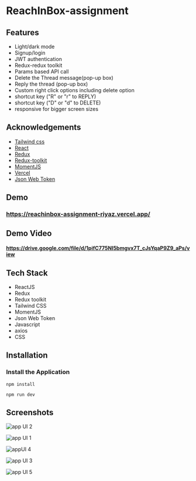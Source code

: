 
# ReachInBox-assignment 


## Features

- Light/dark mode
- Signup/login 
- JWT authentication 
- Redux-redux toolkit
- Params based API call
- Delete the Thread message(pop-up box)
- Reply the thread (pop-up box)
- Custom right click options including delete option
- shortcut key ("R" or "r" to REPLY)
- shortcut key ("D" or "d" to DELETE)
- responsive for bigger screen sizes



## Acknowledgements


 - [Tailwind css](https://tailwindcss.com/)
 - [React](https://react.dev/)
 - [Redux](https://redux.js.org/)
 - [Redux-toolkit](https://redux-toolkit.js.org/)
 - [MomentJS](https://momentjs.com/)
 - [Vercel](https://vercel.com/)
 - [Json Web Token](https://www.npmjs.com/package/jsonwebtoken)


## Demo

### https://reachinbox-assignment-riyaz.vercel.app/

## Demo Video

#### https://drive.google.com/file/d/1pifC775NI5bmgvx7T_cJsYqaP9Z9_aPs/view




## Tech Stack 

- ReactJS
- Redux
- Redux toolkit
- Tailwind CSS
- MomentJS
- Json Web Token
- Javascript
- axios
- CSS

## Installation

### Install the Application

```npm install```


```npm run dev```


    
## Screenshots

![app UI 2](https://github.com/iam-riyaz/reachinbox_assignment/assets/97458162/ccd6af37-12e1-4d58-8f11-c72b8ebf44e7)

![app UI 1](https://github.com/iam-riyaz/reachinbox_assignment/assets/97458162/829f4277-07ba-41f8-bb61-094b3a3a367b)

![appUI 4](https://github.com/iam-riyaz/reachinbox_assignment/assets/97458162/75d62727-62b6-41fd-bcd7-d4090073523e)

![app UI 3](https://github.com/iam-riyaz/reachinbox_assignment/assets/97458162/f7ff28d4-7c2b-42fe-88ab-35a57cb61eb1)

![app UI 5](https://github.com/iam-riyaz/reachinbox_assignment/assets/97458162/4dbed535-aaf0-4f8f-9015-bd385a84c583)

